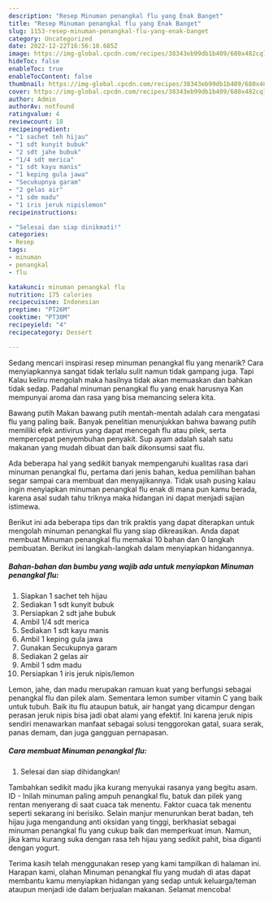 ```yaml
---
description: "Resep Minuman penangkal flu yang Enak Banget"
title: "Resep Minuman penangkal flu yang Enak Banget"
slug: 1153-resep-minuman-penangkal-flu-yang-enak-banget
category: Uncategorized
date: 2022-12-22T16:56:18.685Z
image: https://img-global.cpcdn.com/recipes/38343eb99db1b409/680x482cq70/minuman-penangkal-flu-foto-resep-utama.jpg
hideToc: false
enableToc: true
enableTocContent: false
thumbnail: https://img-global.cpcdn.com/recipes/38343eb99db1b409/680x482cq70/minuman-penangkal-flu-foto-resep-utama.jpg
cover: https://img-global.cpcdn.com/recipes/38343eb99db1b409/680x482cq70/minuman-penangkal-flu-foto-resep-utama.jpg
author: Admin
authorAv: notfound
ratingvalue: 4
reviewcount: 18
recipeingredient:
- "1 sachet teh hijau"
- "1 sdt kunyit bubuk"
- "2 sdt jahe bubuk"
- "1/4 sdt merica"
- "1 sdt kayu manis"
- "1 keping gula jawa"
- "Secukupnya garam"
- "2 gelas air"
- "1 sdm madu"
- "1 iris jeruk nipislemon"
recipeinstructions:

- "Selesai dan siap dinikmati!"
categories:
- Resep
tags:
- minuman
- penangkal
- flu

katakunci: minuman penangkal flu 
nutrition: 175 calories
recipecuisine: Indonesian
preptime: "PT26M"
cooktime: "PT30M"
recipeyield: "4"
recipecategory: Dessert

---
```



Sedang mencari inspirasi resep minuman penangkal flu yang menarik? Cara menyiapkannya sangat tidak terlalu sulit namun tidak gampang juga. Tapi Kalau keliru mengolah maka hasilnya tidak akan memuaskan dan bahkan tidak sedap. Padahal minuman penangkal flu yang enak harusnya Kan mempunyai aroma dan rasa yang bisa memancing selera kita.


Bawang putih Makan bawang putih mentah-mentah adalah cara mengatasi flu yang paling baik. Banyak penelitian menunjukkan bahwa bawang putih memiliki efek antivirus yang dapat mencegah flu atau pilek, serta mempercepat penyembuhan penyakit. Sup ayam adalah salah satu makanan yang mudah dibuat dan baik dikonsumsi saat flu.

Ada beberapa hal yang sedikit banyak mempengaruhi kualitas rasa dari minuman penangkal flu, pertama dari jenis bahan, kedua pemilihan bahan segar sampai cara membuat dan menyajikannya. Tidak usah pusing kalau ingin menyiapkan minuman penangkal flu enak di mana pun kamu berada, karena asal sudah tahu triknya maka hidangan ini dapat menjadi sajian istimewa.


Berikut ini ada beberapa tips dan trik praktis yang dapat diterapkan untuk mengolah minuman penangkal flu yang siap dikreasikan. Anda dapat membuat Minuman penangkal flu memakai 10 bahan dan 0 langkah pembuatan. Berikut ini langkah-langkah dalam menyiapkan hidangannya.

<!--inarticleads1-->

##### Bahan-bahan dan bumbu yang wajib ada untuk menyiapkan Minuman penangkal flu:

1. Siapkan 1 sachet teh hijau
1. Sediakan 1 sdt kunyit bubuk
1. Persiapkan 2 sdt jahe bubuk
1. Ambil 1/4 sdt merica
1. Sediakan 1 sdt kayu manis
1. Ambil 1 keping gula jawa
1. Gunakan Secukupnya garam
1. Sediakan 2 gelas air
1. Ambil 1 sdm madu
1. Persiapkan 1 iris jeruk nipis/lemon


Lemon, jahe, dan madu merupakan ramuan kuat yang berfungsi sebagai penangkal flu dan pilek alam. Sementara lemon sumber vitamin C yang baik untuk tubuh. Baik itu flu ataupun batuk, air hangat yang dicampur dengan perasan jeruk nipis bisa jadi obat alami yang efektif. Ini karena jeruk nipis sendiri menawarkan manfaat sebagai solusi tenggorokan gatal, suara serak, panas demam, dan juga gangguan pernapasan. 

<!--inarticleads2-->

##### Cara membuat Minuman penangkal flu:


1. Selesai dan siap dihidangkan!

Tambahkan sedikit madu jika kurang menyukai rasanya yang begitu asam. ID - Inilah minuman paling ampuh penangkal flu, batuk dan pilek yang rentan menyerang di saat cuaca tak menentu. Faktor cuaca tak menentu seperti sekarang ini berisiko. Selain manjur menurunkan berat badan, teh hijau juga mengandung anti oksidan yang tinggi, berkhasiat sebagai minuman penangkal flu yang cukup baik dan memperkuat imun. Namun, jika kamu kurang suka dengan rasa teh hijau yang sedikit pahit, bisa diganti dengan yogurt. 

Terima kasih telah menggunakan resep yang kami tampilkan di halaman ini. Harapan kami, olahan Minuman penangkal flu yang mudah di atas dapat membantu kamu menyiapkan hidangan yang sedap untuk keluarga/teman ataupun menjadi ide dalam berjualan makanan. Selamat mencoba!
